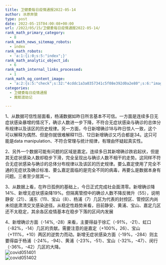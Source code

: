 ```yaml
---
title: 卫健委每日疫情通报2022-05-14
author: 冰原奔狼
type: post
date: 2022-05-15T04:00:08+00:00
url: /2022/05/15/卫健委每日疫情通报2022-05-14/
rank_math_primary_category:
  - 8
rank_math_news_sitemap_robots:
  - index
rank_math_robots:
  - 'a:1:{i:0;s:5:"index";}'
rank_math_analytic_object_id:
  - 6
rank_math_internal_links_processed:
  - 1
rank_math_og_content_image:
  - 'a:2:{s:5:"check";s:32:"4cddc1a3a0357341c5f08e392d0a2e80";s:6:"images";a:0:{}}'
categories:
  - 卫健委每日疫情通报
  - 魔都渡劫记

---
```

1、从数据可信性层面看，杨浦数据如昨日所言基本不可信。一方面是连续多日无症状感染暴增的情况下，确诊人数进一步下降，不符合无症状感染与确诊的总体分布规律以及该区的历史规律。另一方面，今日新增确诊18与昨日惊人一致，这个可以解释为偶然、但是你就很难解释11日、12日新增确诊又巧合都是34。这只可能是data manipulation、不符合常理与统计规律，有理由怀疑起真实性。

2、另外一个数据可能有问题的区域是嘉定。连续多日其新增确诊跌宕起伏，但是其无症状感染人数却稳步下滑，完全呈现出与确诊人数不相干的走势。这同样不符合无症状感染与确诊的总体分布规律以及该区的历史规律。要么嘉定使用了完全不通的无症状及确诊标准、要么嘉定面临的是完全不同的病毒，再要么是数据本身有问题。三者至少居其一。

3、从数据上看，在昨日孤例的基础上，今日正式完成社会面清零。新增确诊降14%、新增无症状感染降19%。但隔离管控中的确诊人数不降反微升（55），说明静安（21）、浦东（11)、宝山（8）、杨浦（7）几区为代表的封控区、管控区内尚未彻底肃清交叉感染途径。从稳定性趋势来看，目前静安、黄浦、宝山、嘉定几区还不太稳定，其余各区疫情基本在稳步下落的区间内发展

4、新增确诊方面（-14%, -28）来看，主要得益于徐汇（-91%，-21）、虹口（-82%，-14）几区的贡献。需要注意的是嘉定（+100%，26）、宝山（+111%，+10）两区的逆势力而动。新增无症状感染方面（-19%，-284）则主要得益于杨浦（-24%，-94）、黄浦（-23%，-51）、宝山（-32%，-47）、闵行（-36%，-42）几区的大降。  
<img decoding="async" src="https://i0.wp.com/s2.loli.net/2022/05/15/mjE3zGQl7JrqPd4.jpg?w=640&#038;ssl=1" alt="covid051401" data-recalc-dims="1" />  
<img decoding="async" src="https://i0.wp.com/s2.loli.net/2022/05/15/SOmxvl67LtIMK8N.jpg?w=640&#038;ssl=1" alt="covid051402" data-recalc-dims="1" />